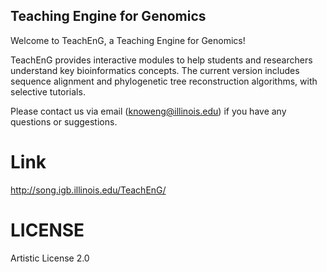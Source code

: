 ## Teaching Engine for Genomics

Welcome to TeachEnG, a Teaching Engine for Genomics! 

TeachEnG provides interactive modules to help students and researchers understand key bioinformatics concepts. The current version includes sequence alignment and phylogenetic tree reconstruction algorithms, with selective tutorials. 

Please contact us via email (knoweng@illinois.edu) if you have any questions or suggestions.

# Link
http://song.igb.illinois.edu/TeachEnG/

# LICENSE
Artistic License 2.0
